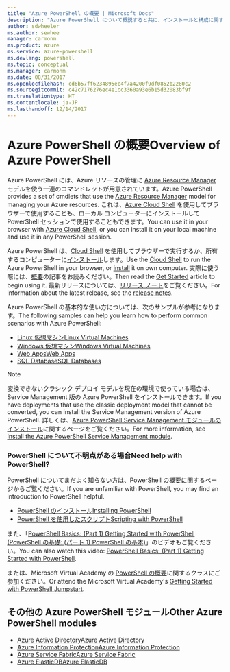 ```yaml
---
title: "Azure PowerShell の概要 | Microsoft Docs"
description: "Azure PowerShell について概説すると共に、インストールと構成に関するページへのリンクを紹介します。"
author: sdwheeler
ms.author: sewhee
manager: carmonm
ms.product: azure
ms.service: azure-powershell
ms.devlang: powershell
ms.topic: conceptual
ms.manager: carmonm
ms.date: 08/31/2017
ms.openlocfilehash: cd6b57ff6234895ec4f7a4200f9df0852b2280c2
ms.sourcegitcommit: c42c7176276ec4e1cc3360a93e6b15d32083bf9f
ms.translationtype: HT
ms.contentlocale: ja-JP
ms.lasthandoff: 12/14/2017
---
```

# <a name="overview-of-azure-powershell"></a><span data-ttu-id="77cf9-103">Azure PowerShell の概要</span><span class="sxs-lookup"><span data-stu-id="77cf9-103">Overview of Azure PowerShell</span></span>

<span data-ttu-id="77cf9-104">Azure PowerShell には、Azure リソースの管理に [Azure Resource Manager](/azure/azure-resource-manager/resource-group-overview) モデルを使う一連のコマンドレットが用意されています。</span><span class="sxs-lookup"><span data-stu-id="77cf9-104">Azure PowerShell provides a set of cmdlets that use the [Azure Resource Manager](/azure/azure-resource-manager/resource-group-overview) model for managing your Azure resources.</span></span> <span data-ttu-id="77cf9-105">これは、[Azure Cloud Shell](/azure/cloud-shell/overview) を使用してブラウザーで使用することも、ローカル コンピューターにインストールして PowerShell セッションで使用することもできます。</span><span class="sxs-lookup"><span data-stu-id="77cf9-105">You can use it in your browser with [Azure Cloud Shell](/azure/cloud-shell/overview), or you can install it on your local machine and use it in any PowerShell session.</span></span>

<span data-ttu-id="77cf9-106">Azure PowerShell は、[Cloud Shell](/azure/cloud-shell/overview) を使用してブラウザーで実行するか、所有するコンピューターに[インストール](install-azurerm-ps.md)します。</span><span class="sxs-lookup"><span data-stu-id="77cf9-106">Use the [Cloud Shell](/azure/cloud-shell/overview) to run the Azure PowerShell in your browser, or [install](install-azurerm-ps.md) it on own computer.</span></span> <span data-ttu-id="77cf9-107">実際に使う際には、[概要](get-started-azureps.md)の記事をお読みください。</span><span class="sxs-lookup"><span data-stu-id="77cf9-107">Then read the [Get Started](get-started-azureps.md) article to begin using it.</span></span> <span data-ttu-id="77cf9-108">最新リリースについては、[リリース ノート](release-notes-azureps.md)をご覧ください。</span><span class="sxs-lookup"><span data-stu-id="77cf9-108">For information about the latest release, see the [release notes](release-notes-azureps.md).</span></span>

<span data-ttu-id="77cf9-109">Azure PowerShell の基本的な使い方については、次のサンプルが参考になります。</span><span class="sxs-lookup"><span data-stu-id="77cf9-109">The following samples can help you learn how to perform common scenarios with Azure PowerShell:</span></span>

* [<span data-ttu-id="77cf9-110">Linux 仮想マシン</span><span class="sxs-lookup"><span data-stu-id="77cf9-110">Linux Virtual Machines</span></span>](/azure/virtual-machines/virtual-machines-linux-powershell-samples?toc=/powershell/azure/toc.json)
* [<span data-ttu-id="77cf9-111">Windows 仮想マシン</span><span class="sxs-lookup"><span data-stu-id="77cf9-111">Windows Virtual Machines</span></span>](/azure/virtual-machines/virtual-machines-windows-powershell-samples?toc=/powershell/azure/toc.json)
* [<span data-ttu-id="77cf9-112">Web Apps</span><span class="sxs-lookup"><span data-stu-id="77cf9-112">Web Apps</span></span>](/azure/app-service-web/app-service-powershell-samples?toc=/powershell/azure/toc.json)
* [<span data-ttu-id="77cf9-113">SQL Database</span><span class="sxs-lookup"><span data-stu-id="77cf9-113">SQL Databases</span></span>](/azure/sql-database/sql-database-powershell-samples?toc=/powershell/azure/toc.json)

> [!NOTE]
> <span data-ttu-id="77cf9-114">変換できないクラシック デプロイ モデルを現在の環境で使っている場合は、Service Management 版の Azure PowerShell をインストールできます。</span><span class="sxs-lookup"><span data-stu-id="77cf9-114">If you have deployments that use the classic deployment model that cannot be converted, you can install the Service Management version of Azure PowerShell.</span></span> <span data-ttu-id="77cf9-115">詳しくは、[Azure PowerShell Service Management モジュールのインストール](/powershell/azure/servicemanagement/install-azure-ps)に関するページをご覧ください。</span><span class="sxs-lookup"><span data-stu-id="77cf9-115">For more information, see [Install the Azure PowerShell Service Management module](/powershell/azure/servicemanagement/install-azure-ps).</span></span>


### <a name="need-help-with-powershell"></a><span data-ttu-id="77cf9-116">PowerShell について不明点がある場合</span><span class="sxs-lookup"><span data-stu-id="77cf9-116">Need help with PowerShell?</span></span>

<span data-ttu-id="77cf9-117">PowerShell についてまだよく知らない方は、PowerShell の概要に関するページからご覧ください。</span><span class="sxs-lookup"><span data-stu-id="77cf9-117">If you are unfamiliar with PowerShell, you may find an introduction to PowerShell helpful.</span></span>

* [<span data-ttu-id="77cf9-118">PowerShell のインストール</span><span class="sxs-lookup"><span data-stu-id="77cf9-118">Installing PowerShell</span></span>](/powershell/scripting/installing-windows-powershell)
* [<span data-ttu-id="77cf9-119">PowerShell を使用したスクリプト</span><span class="sxs-lookup"><span data-stu-id="77cf9-119">Scripting with PowerShell</span></span>](/powershell/scripting/scripting-with-windows-powershell)

<span data-ttu-id="77cf9-120">また、「[PowerShell Basics: (Part 1) Getting Started with PowerShell (PowerShell の基礎: (パート 1) PowerShell の基本)](https://channel9.msdn.com/Blogs/Taste-of-Premier/PowerShellBasicsPart1)」のビデオもご覧ください。</span><span class="sxs-lookup"><span data-stu-id="77cf9-120">You can also watch this video: [PowerShell Basics: (Part 1) Getting Started with PowerShell](https://channel9.msdn.com/Blogs/Taste-of-Premier/PowerShellBasicsPart1).</span></span>

<span data-ttu-id="77cf9-121">または、Microsoft Virtual Academy の [PowerShell の概要](https://mva.microsoft.com/liveevents/powershell-jumpstart)に関するクラスにご参加ください。</span><span class="sxs-lookup"><span data-stu-id="77cf9-121">Or attend the Microsoft Virtual Academy's [Getting Started with PowerShell Jumpstart](https://mva.microsoft.com/liveevents/powershell-jumpstart).</span></span>

## <a name="other-azure-powershell-modules"></a><span data-ttu-id="77cf9-122">その他の Azure PowerShell モジュール</span><span class="sxs-lookup"><span data-stu-id="77cf9-122">Other Azure PowerShell modules</span></span>

* [<span data-ttu-id="77cf9-123">Azure Active Directory</span><span class="sxs-lookup"><span data-stu-id="77cf9-123">Azure Active Directory</span></span>](/powershell/azure/active-directory/)
* [<span data-ttu-id="77cf9-124">Azure Information Protection</span><span class="sxs-lookup"><span data-stu-id="77cf9-124">Azure Information Protection</span></span>](/powershell/azure/aip/)
* [<span data-ttu-id="77cf9-125">Azure Service Fabric</span><span class="sxs-lookup"><span data-stu-id="77cf9-125">Azure Service Fabric</span></span>](/powershell/azure/service-fabric/)
* [<span data-ttu-id="77cf9-126">Azure ElasticDB</span><span class="sxs-lookup"><span data-stu-id="77cf9-126">Azure ElasticDB</span></span>](/powershell/azure/elasticdbjobs/)

